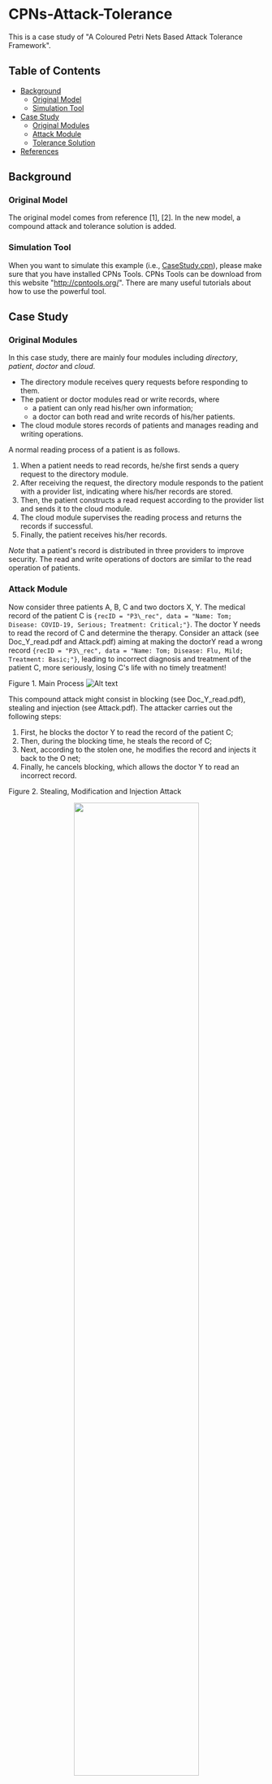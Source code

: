 # CPNs-Attack-Tolerance
This is a case study of "A Coloured Petri Nets Based Attack Tolerance Framework". 

## Table of Contents

- [Background](#Background)
  - [Original Model](#original-model)
  - [Simulation Tool](#simulation-tool)
- [Case Study](#case-study)
  - [Original Modules](#original-modules)
  - [Attack Module](#attack-module)
  - [Tolerance Solution](#tolerance-solution)
- [References](#References)

## Background

### Original Model

The original model comes from reference [1], [2]. In the new model, a compound attack and tolerance solution is added. 

### Simulation Tool

When you want to simulate this example (i.e., [CaseStudy.cpn](https://github.com/TURTING-BO/CPNs-Attack-Tolerance/blob/master/CaseStudy.cpn)), please make sure that you have installed CPNs Tools. CPNs Tools can be download from this website "http://cpntools.org/". There are many useful tutorials about how to use the powerful tool.

## Case Study

### Original Modules

In this case study, there are mainly four modules including _directory_, _patient_, _doctor_ and _cloud_. 
* The directory module receives query requests before responding to them. 
* The patient or doctor modules read or write records, where 
  - a patient can only read his/her own information;
  - a doctor can both read and write records of his/her patients. 
* The cloud module stores records of patients and manages reading and writing operations. 

A normal reading process of a patient is as follows.

1. When a patient needs to read records, he/she first sends a query request to the directory module. 
2. After receiving the request, the directory module responds to the patient with a provider list, indicating where his/her records are stored. 
3. Then, the patient constructs a read request according to the provider list and sends it to the cloud module. 
4. The cloud module supervises the reading process and returns the records if successful. 
5. Finally, the patient receives his/her records. 

*Note* that a patient's record is distributed in three providers to improve security. The read and write operations of doctors are similar to the read operation of patients. 

### Attack Module

Now consider three patients A, B, C and two doctors X, Y. The medical record of the patient C is ``{recID = "P3\_rec", data = "Name: Tom; Disease: COVID-19, Serious; Treatment: Critical;"}``. The doctor Y needs to read the record of C and determine the therapy. Consider an attack (see Doc_Y_read.pdf and Attack.pdf) aiming at making the doctorY read a wrong record ``{recID = "P3\_rec", data = "Name: Tom; Disease: Flu, Mild; Treatment: Basic;"}``, leading to incorrect diagnosis and treatment of the patient C, more seriously, losing C's life with no timely treatment!

Figure 1. Main Process
![Alt text](https://github.com/TURTING-BO/CPNs-Attack-Tolerance/blob/master/M1_Main.png "Figure 1. Main")

This compound attack might consist in blocking (see Doc_Y_read.pdf), stealing and injection (see Attack.pdf). The attacker carries out the following steps:

1. First, he blocks the doctor Y to read the record of the patient C; 
2. Then, during the blocking time, he steals the record of C; 
3. Next, according to the stolen one, he modifies the record and injects it back to the O net; 
4. Finally, he cancels blocking, which allows the doctor Y to read an incorrect record.

Figure 2. Stealing, Modification and Injection Attack

<div align=center>
  <img src="https://github.com/TURTING-BO/CPNs-Attack-Tolerance/blob/master/M6_Attack.png" width="70%" height="70%">
</div>

In Figure 3, the attacker successfully modify C's record from ``Disease: COVID-19, Serious; Treatment: Critical;`` to ``Disease: Flu, Mild; Treatment: Basic;``.

Figure 3. Attack result
![Alt text](https://github.com/TURTING-BO/CPNs-Attack-Tolerance/blob/master/R2_Stealing_Modification_Injection%20Result.png "Figure 1. Attack result")

### Tolerance Solution

Figure 4 and Figyre 5 present the bypassing solution and the checking solution to tolerate the above attack. 

Figure 4. Bypassing Solution
![Alt text](https://github.com/TURTING-BO/CPNs-Attack-Tolerance/blob/master/M5.2.1_Doc_Y_read.png "Figure 4. Bypassing Solution")

Figure 5. Checking Solution
![Alt text](https://github.com/TURTING-BO/CPNs-Attack-Tolerance/blob/master/M3_Cloud.png "Figure 5. Checking Solution")

Figure 6 and Figyre 7 present the simulation result of our solution to the attack, where the doctor Y can read the correct record of the patient C. 

Figure 6. Checking and compensation result
![Alt text](https://github.com/TURTING-BO/CPNs-Attack-Tolerance/blob/master/R4_After%20Checking%20Solution.png "Figure 2. Checking and compensation result")

Figure 7. Doctor Y reading result
![Alt text](https://github.com/TURTING-BO/CPNs-Attack-Tolerance/blob/master/R6_Doctor%20Read%20Result.png "Figure 3. Doctor Y reading result")

In Figure 6, our detector found this change and replaced the wrong record with the correct one, with the cooperation of bypassing solution shown in Figure 4. Finally, the doctor Y can read the correct record of C and decide a proper therapy.

The composition of bypassing, checking and compensation solutions can effectively tolerate the above attack (see Doc_Y_read.pdf and Attack.pdf).

## References

[1] Fitch D F, Xu H. A Petri Net Model for Secure and Fault-Tolerant Cloud-Based Information Storage[C]//SEKE. 2012: 333-339.

[2] Fitch D, Xu H. A RAID-based secure and fault-tolerant model for cloud information storage[J]. International Journal of Software Engineering and Knowledge Engineering, 2013, 23(05): 627-654.
